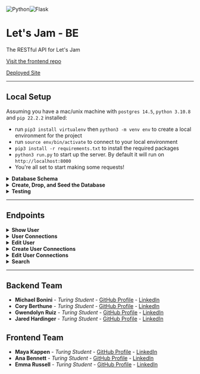![Python](https://img.shields.io/badge/python-3670A0?style=for-the-badge&logo=python&logoColor=ffdd54)![Flask](https://img.shields.io/badge/flask-%23000.svg?style=for-the-badge&logo=flask&logoColor=white)

# Let's Jam - BE
The RESTful API for Let's Jam 

[Visit the frontend repo](https://github.com/Let-s-Jam/letsjamFE)

[Deployed Site](https://letsjam.vercel.app/)

***

## Local Setup
Assuming you have a mac/unix machine with `postgres 14.5`, `python 3.10.8` and `pip 22.2.2` installed:
- run `pip3 install virtualenv` then `python3 -m venv env` to create a local environment for the project
- run `source env/bin/activate` to connect to your local environment
- `pip3 install -r requirements.txt` to install the required packages
- `python3 run.py` to start up the server. By default it will run on `http://localhost:8000`
- You're all set to start making some requests! 

<details>
  <summary><b> Database Schema </b></summary>
  <img width="667" alt="Database Schema" src="https://user-images.githubusercontent.com/16493270/197594695-d068d702-9a1b-472c-ab79-708b37f13686.png">
</details>

<details>
  <summary><b> Create, Drop, and Seed the Database </b></summary>

After Local Setup is complete:

- type `flask dbcreate` to create the database
- type `flask dbdrop` to drop the database
- type `flask dbseed` to seed the database
</details>

<details>
  <summary><b> Testing </b></summary>

After Local Setup is complete:

- type `pytest` to run tests
- type `coverage run -m pytest` to generate % coverage
- type `coverage report` to print the coverage report
</details>

***

## Endpoints

<details>
  <summary><b> Show User </b> </summary>
  
```shell
Get https://letusjam.herokuapp.com/api/v1/users/1/
```
---
```
{
    "data": {
        "type": "user",
        "id": "1",
        "attributes": {
            "name": "Cory",
            "display_email": "test@test.com",
            "about": "All about me",
            "zipcode": "00001",
            "picture_url": "picture.jpg",
            "instruments": [
                {
                    "id": "1",
                    "name": "piano"
                },
                {
                    "id": "2",
                    "name": "guitar"
                }
            ],
            "needs_instruments": [
                {
                    "id": "1",
                    "name": "piano"
                },
                {
                    "id": "2",
                    "name": "guitar"
                }
            ],
            "genres": [
                {
                    "id": "1",
                    "name": "rock"
                },
                {
                    "id": "2",
                    "name": "jazz"
                }
            ]
        }
    }
}
```
  
</details>

<details>
  <summary><b>User Connections</b></summary>
  
```shell
GET https://letusjam.herokuapp.com/api/v1/users/2/connections
```
```
{
    "data": {
        "type": "user",
        "id": "2",
        "attributes": {
            "connections_pending": [
                {
                    "id": "3",
                    "name": "333CoryUpdate",
                    "about": "333All about me babyyy",
                    "picture_url": "333asjdlaj.jpg",
                    "instruments": [
                        {
                            "name": "guitar",
                            "id": "2"
                        }
                    ],
                    "needs_instruments": [],
                    "genres": [
                        {
                            "name": "rock",
                            "id": "1"
                        }
                    ]
                }
            ],
            "requests_pending": [],
            "connections": [
                {
                    "id": "1",
                    "name": "333CoryUpdate",
                    "display_email": "333test@test.com",
                    "about": "333All about me babyyy",
                    "zipcode": "00001 edit",
                    "picture_url": "333asjdlaj.jpg",
                    "instruments": [
                        {
                            "name": "piano",
                            "id": "1"
                        },
                        {
                            "name": "guitar",
                            "id": "2"
                        }
                    ],
                    "needs_instruments": [
                        {
                            "name": "piano",
                            "id": "1"
                        },
                        {
                            "name": "guitar",
                            "id": "2"
                        }
                    ],
                    "genres": [
                        {
                            "name": "rock",
                            "id": "1"
                        },
                        {
                            "name": "jazz",
                            "id": "2"
                        }
                    ]
                }
            ]
        }
    }
}
```

</details>

<details>
  <summary><b>Edit User</b></summary>
  
```shell
PATCH https://letusjam.herokuapp.com/api/v1/users/1/
Content-Type: application/json
Accept: application/json
body:
{
    "name": "Cory",
    "display_email": "email2@email.com",
    "picture_url": "anotherurl.com",
    "about": "about cory",
    "zipcode": "12345"
}
```
```
User updated
```

</details>

<details>
  <summary><b>Create User Connections</b></summary>
  
```shell
POST https://letusjam.herokuapp.com/api/v1/users/<user id>/connections/<friend id>
```
```
connection added
```

</details>

<details>
  <summary><b>Edit User Connections</b></summary>
  
```shell
PATCH https://letusjam.herokuapp.com/api/v1/users/<user id>/connections/<friend id>
Content-Type: application/json
Accept: application/json
body:
{
    "status": ["APPROVED", "REJECTED"]
}
```
```
connection updated
```

</details>

<details>
  <summary><b> Search </b> </summary>
  
```shell
Get https://letusjam.herokuapp.com/api/v1/users/1/search?radius=50&instrument=theremin
Optional Query Params: radius, name, instrument, genre
```
---
```
{
    "data": [
        {
            "type": "user",
            "id": "9",
            "attributes": {
                "name": "Bory Cethune",
                "about": "!!!MOAR COWBELL!!!",
                "picture_url": "https://user-images.githubusercontent.com/98188684/197365266-ac37398a-f168-4768-8476-5e36b9a068aa.png",
                "instruments": [
                    {
                        "name": "Piano",
                        "id": "2"
                    },
                    {
                        "name": "Theremin",
                        "id": "9"
                    }
                ],
                "needs_instruments": [],
                "genres": [
                    {
                        "name": "Rock",
                        "id": "2"
                    }
                ],
                "distance": 0.0,
                "connection_status": "nun"
            }
        },
        {
            "type": "user",
            "id": "8",
            "attributes": {
                "name": "Hared Jardinger",
                "about": "Classically trained baroque pianist who is baroque. :') I need some gigs y'all. ",
                "picture_url": "https://user-images.githubusercontent.com/98188684/197365099-0e35cd61-7448-4e62-9005-087404014c99.png",
                "instruments": [
                    {
                        "name": "Guitar",
                        "id": "1"
                    },
                    {
                        "name": "Piano",
                        "id": "2"
                    },
                    {
                        "name": "Drums",
                        "id": "3"
                    },
                    {
                        "name": "Flute",
                        "id": "4"
                    },
                    {
                        "name": "Clarinet",
                        "id": "5"
                    },
                    {
                        "name": "Bass",
                        "id": "6"
                    },
                    {
                        "name": "Triangle",
                        "id": "7"
                    },
                    {
                        "name": "Cowbell",
                        "id": "8"
                    },
                    {
                        "name": "Theremin",
                        "id": "9"
                    },
                    {
                        "name": "Saxophone",
                        "id": "10"
                    }
                ],
                "needs_instruments": [],
                "genres": [
                    {
                        "name": "Rock",
                        "id": "2"
                    },
                    {
                        "name": "Jazz",
                        "id": "10"
                    }
                ],
                "distance": 13.54047013081921,
                "connection_status": "pending"
            }
        },
        {
            "type": "user",
            "id": "7",
            "attributes": {
                "name": "Bichael Monini",
                "about": "Music is my life </3",
                "picture_url": "https://user-images.githubusercontent.com/98188684/197365068-74fc732a-eb69-4a45-826c-6ff39a0af77d.png",
                "instruments": [
                    {
                        "name": "Theremin",
                        "id": "9"
                    }
                ],
                "needs_instruments": [],
                "genres": [
                    {
                        "name": "Pop",
                        "id": "1"
                    },
                    {
                        "name": "Rock",
                        "id": "2"
                    },
                    {
                        "name": "Blues",
                        "id": "3"
                    },
                    {
                        "name": "Electronic",
                        "id": "4"
                    },
                    {
                        "name": "Jam",
                        "id": "5"
                    },
                    {
                        "name": "Rap",
                        "id": "6"
                    },
                    {
                        "name": "Indie",
                        "id": "7"
                    },
                    {
                        "name": "Americana",
                        "id": "8"
                    },
                    {
                        "name": "Folk",
                        "id": "9"
                    },
                    {
                        "name": "Jazz",
                        "id": "10"
                    }
                ],
                "distance": 15.563325869097204,
                "connection_status": "nun"
            }
        },
        {
            "type": "user",
            "id": "1",
            "attributes": {
                "name": "Bna Aennett",
                "about": "I love Angular!",
                "picture_url": "https://user-images.githubusercontent.com/98188684/197364951-4468b500-d855-4436-adad-5f46ccf363f0.png",
                "instruments": [
                    {
                        "name": "Theremin",
                        "id": "9"
                    }
                ],
                "needs_instruments": [],
                "genres": [
                    {
                        "name": "Rock",
                        "id": "2"
                    }
                ],
                "distance": 22.93208462415554,
                "connection_status": "nun"
            }
        }
    ]
}
```
  </details>

***

## Backend Team
  - **Michael Bonini** - *Turing Student* - [GitHub Profile](https://github.com/mkbonini) - [LinkedIn](https://www.linkedin.com/in/michael-bonini-187157131/)
  - **Cory Berthune** - *Turing Student* - [GitHub Profile](https://github.com/CoryBethune) - [LinkedIn](https://www.linkedin.com/in/cory-b-711b79178/)
  - **Gwendolyn Ruiz** - *Turing Student* - [GitHub Profile](https://github.com/gwen-marina) - [LinkedIn](https://www.linkedin.com/in/gwendolyn-ruiz-329064238/)
  - **Jared Hardinger** - *Turing Student* - [GitHub Profile](https://github.com/jaredhardinger) - [LinkedIn](https://www.linkedin.com/in/hardinger/)

  ## Frontend Team
  - **Maya Kappen** - *Turing Student* - [GitHub Profile](https://github.com/mayakappen) - [LinkedIn](https://www.linkedin.com/in/maya-kappen-64b97123b/)
  - **Ana Bennett** - *Turing Student* - [GitHub Profile](https://github.com/AnaBennett11) - [LinkedIn](https://www.linkedin.com/in/ana-bennett/)
  - **Emma Russell** - *Turing Student* - [GitHub Profile](https://github.com/nairnairnair) - [LinkedIn](https://www.linkedin.com/in/emma-mm-russell/)
